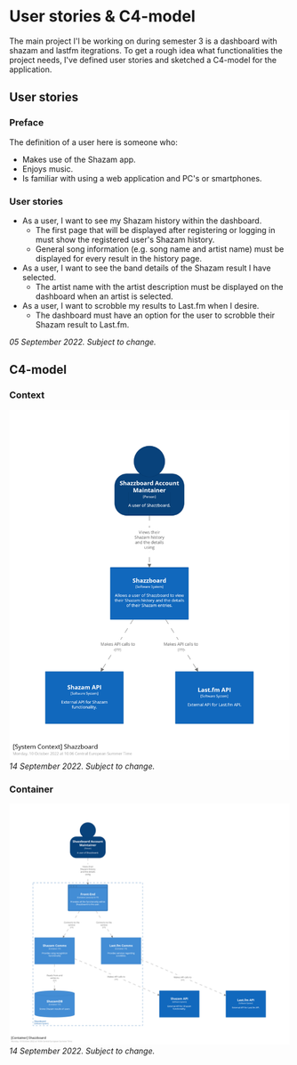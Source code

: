 # User stories & C4-model

The main project I'l be working on during semester 3 is a dashboard with shazam and lastfm itegrations. To get a rough idea what functionalities the project needs, I've defined user stories and sketched a C4-model for the application.


## User stories
### Preface
The definition of a user here is someone who:
- Makes use of the Shazam app.
- Enjoys music.
- Is familiar with using a web application and PC's or smartphones. 

### User stories
- As a user, I want to see my Shazam history within the dashboard.
	- The first page that will be displayed after registering or logging in must show the registered user's Shazam history.
	- General song information (e.g. song name and artist name) must be displayed for every result in the history page.
- As a user, I want to see the band details of the Shazam result I have selected.
	- The artist name with the artist description must be displayed on the dashboard when an artist is selected.
- As a user, I want to scrobble my results to Last.fm when I desire.
	- The dashboard must have an option for the user to scrobble their Shazam result to Last.fm.

*05 September 2022. Subject to change.*

## C4-model
### Context
![SystemContext-thumbnail](../images/structurizr-1-SystemContext.png)
*14 September 2022. Subject to change.*

### Container
![Containers-thumbnail](../images/structurizr-1-Containers.png)
*14 September 2022. Subject to change.*
